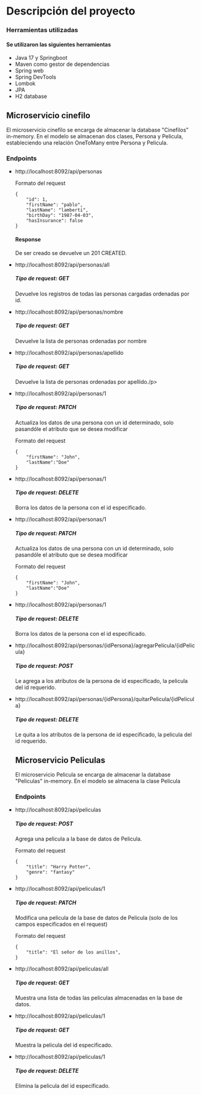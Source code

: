 <h1>Descripción del proyecto</h1>
<h3>Herramientas utilizadas</h3>
<h4>Se utilizaron las siguientes herramientas</h4>
<ul>
 <li>Java 17 y Springboot</li>
 <li>Maven como gestor de dependencias</li>
 <li>Spring web</li>
 <li>Spring DevTools</li>
 <li>Lombok</li>
 <li>JPA</li>
  <li>H2 database</li>
</ul>
<h2>Microservicio cinefilo</h2>
<p>El microservicio cinefilo se encarga de almacenar la database "Cinefilos" in-memory. En el modelo se almacenan dos clases, Persona y Pelicula, estableciendo una relación OneToMany entre Persona y Pelicula.</p>

<h3>Endpoints</h3>
<ul style="list-style-type:square">

<li>http://localhost:8092/api/personas</li>
<p>Formato del request</p>
<pre><code>{
    "id": 1,
    "firstName": "pablo",
    "lastName": "lamberti",
    "birthDay": "1987-04-03",
    "hasInsurance": false
}</code></pre>
<h4>Response</h4>
<p>De ser creado se devuelve un 201 CREATED.</p>


<li>http://localhost:8092/api/personas/all</li>
<h5>Tipo de request: GET</h5>
<p>Devuelve los registros de todas las personas cargadas ordenadas por id.</p>
<li>http://localhost:8092/api/personas/nombre</li>
<h5>Tipo de request: GET</h5>
<p>Devuelve la lista de personas ordenadas por nombre</p>
<li>http://localhost:8092/api/personas/apellido</li>
<h5>Tipo de request: GET</h5>
<p>Devuelve la lista de personas ordenadas por apellido./p>


<li>http://localhost:8092/api/personas/1</li>
<h5>Tipo de request: PATCH</h5>
<p>Actualiza los datos de una persona con un id determinado, solo pasandóle el atributo que se desea modificar</p>
<p>Formato del request</p>
<pre><code>{
    "firstName": "John",
    "lastName":"Doe"
}</code></pre>
<li>http://localhost:8092/api/personas/1</li>
<h5>Tipo de request: DELETE</h5>
<p>Borra los datos de la persona con el id especificado.</p>

<li>http://localhost:8092/api/personas/1</li>
<h5>Tipo de request: PATCH</h5>
<p>Actualiza los datos de una persona con un id determinado, solo pasandóle el atributo que se desea modificar</p>
<p>Formato del request</p>
<pre><code>{
    "firstName": "John",
    "lastName":"Doe"
}</code></pre>
<li>http://localhost:8092/api/personas/1</li>
<h5>Tipo de request: DELETE</h5>
<p>Borra los datos de la persona con el id especificado.</p>

<li>http://localhost:8092/api/personas/{idPersona}/agregarPelicula/{idPelicula}</li>
<h5>Tipo de request: POST</h5>
<p>Le agrega a los atributos de la persona de id especificado, la pelicula del id requerido.</p>

<li>http://localhost:8092/api/personas/{idPersona}/quitarPelicula/{idPelicula}</li>
<h5>Tipo de request: DELETE</h5>
<p>Le quita a los atributos de la persona de id especificado, la pelicula del id requerido.</p>

<h2>Microservicio Peliculas</h2>
<p>El microservicio Pelicula se encarga de almacenar la database "Peliculas" in-memory. En el modelo se almacena la clase Pelicula </p>

<h3>Endpoints</h3>

<li>http://localhost:8092/api/peliculas</li>
<h5>Tipo de request: POST</h5>
<p>Agrega una pelicula a la base de datos de Pelicula.</p>
<p>Formato del request</p>
<pre><code>{
    "title": "Harry Potter",
    "genre": "fantasy"
}</code></pre>

<li>http://localhost:8092/api/peliculas/1</li>
<h5>Tipo de request: PATCH</h5>
<p>Modifica una pelicula de la base de datos de Pelicula (solo de los campos especificados en el request)</p>
<p>Formato del request</p>
<pre><code>{
    "title": "El señor de los anillos",
}</code></pre>

<li>http://localhost:8092/api/peliculas/all</li>
<h5>Tipo de request: GET</h5>
<p>Muestra una lista de todas las peliculas almacenadas en la base de datos.</p>


<li>http://localhost:8092/api/peliculas/1</li>
<h5>Tipo de request: GET</h5>
<p>Muestra la pelicula del id especificado.</p>


<li>http://localhost:8092/api/peliculas/1</li>
<h5>Tipo de request: DELETE</h5>
<p>Elimina la pelicula del id especificado.</p>


